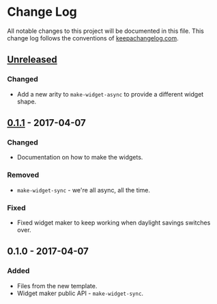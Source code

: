 # Change Log
All notable changes to this project will be documented in this file. This change log follows the conventions of [keepachangelog.com](http://keepachangelog.com/).

## [Unreleased]
### Changed
- Add a new arity to `make-widget-async` to provide a different widget shape.

## [0.1.1] - 2017-04-07
### Changed
- Documentation on how to make the widgets.

### Removed
- `make-widget-sync` - we're all async, all the time.

### Fixed
- Fixed widget maker to keep working when daylight savings switches over.

## 0.1.0 - 2017-04-07
### Added
- Files from the new template.
- Widget maker public API - `make-widget-sync`.

[Unreleased]: https://github.com/your-name/youtube-gmail-queue-plugin/compare/0.1.1...HEAD
[0.1.1]: https://github.com/your-name/youtube-gmail-queue-plugin/compare/0.1.0...0.1.1

